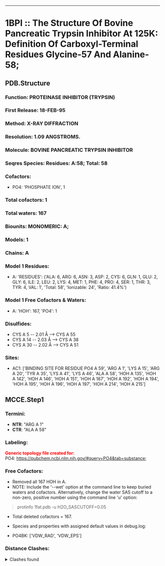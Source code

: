 ---
# 1BPI :: The Structure Of Bovine Pancreatic Trypsin Inhibitor At 125K: Definition Of Carboxyl-Terminal Residues Glycine-57 And Alanine-58;
## PDB.Structure
### Function: PROTEINASE INHIBITOR (TRYPSIN)
### First Release: 18-FEB-95
### Method: X-RAY DIFFRACTION
### Resolution: 1.09 ANGSTROMS.
### Molecule: BOVINE PANCREATIC TRYPSIN INHIBITOR
### Seqres Species: Residues: A:58; Total: 58
### Cofactors:
  - PO4:
 'PHOSPHATE ION', 1

### Total cofactors: 1
### Total waters: 167
### Biounits: MONOMERIC: A;
### Models: 1
### Chains: A
### Model 1 Residues:
  - A:
 'RESIDUES': ('ALA: 6, ARG: 6, ASN: 3, ASP: 2, CYS: 6, GLN: 1, GLU: 2, GLY: 6, ILE: 2, LEU: 2, LYS: 4, MET: 1, PHE: 4, PRO: 4, SER: 1, THR: 3, TYR: 4, VAL: 1', 'Total: 58', 'Ionizable: 24',
              'Ratio: 41.4%')

### Model 1 Free Cofactors & Waters:
  - A:
 'HOH': 167, 'PO4': 1

### Disulfides:
  - CYS A  5 -- 2.01 Å --> CYS A  55
  - CYS A  14 -- 2.03 Å --> CYS A  38
  - CYS A  30 -- 2.02 Å --> CYS A  51

### Sites:
  - AC1: ['BINDING SITE FOR RESIDUE PO4 A 59', 'ARG A   1', 'LYS A  15', 'ARG A  20', 'TYR A  35', 'LYS A  41', 'LYS A  46', 'ALA A  58', 'HOH A 135', 'HOH A 142', 'HOH A 146', 'HOH A 151', 'HOH A 167', 'HOH A 192', 'HOH A 194', 'HOH A 195', 'HOH A 196', 'HOH A 197', 'HOH A 214', 'HOH A 215']

## MCCE.Step1
### Termini:
 - <strong>NTR</strong>: "ARG A   1"
 - <strong>CTR</strong>: "ALA A  58"

### Labeling:
<strong><font color='red'>Generic topology file created for:</font></strong>  
PO4: https://pubchem.ncbi.nlm.nih.gov/#query=PO4&tab=substance; 

### Free Cofactors:
  - Removed all 167 HOH in A.
  - NOTE: Include the '--wet' option at the command line to keep buried waters and cofactors. Alternatively, change the water SAS cutoff to a non-zero, positive number using the command line 'u' option:
  > protinfo 1fat.pdb -u H2O_SASCUTOFF=0.05
  - Total deleted cofactors = 167.
  - Species and properties with assigned default values in debug.log:

  - PO4BK: ['VDW_RAD', 'VDW_EPS']


### Distance Clashes:
<details><summary>Clashes found</summary>

- d= 1.52: " CA  NTR A   1" to " CB  ARG A   1"

</details>


